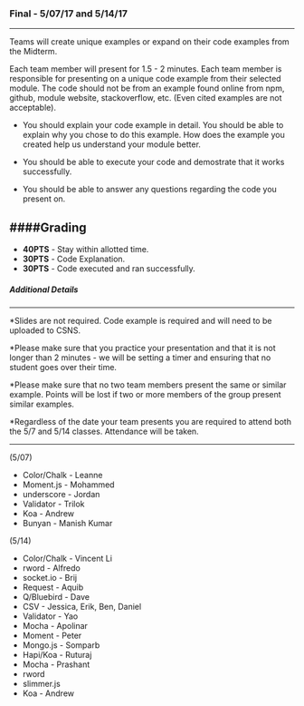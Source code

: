 ### Final - 5/07/17 and 5/14/17 <br/>
---

Teams will create unique examples or expand on their code examples from the Midterm.

Each team member will present for 1.5 - 2 minutes.  Each team member is responsible for presenting on a unique code example from their selected module.  The code should not be from an example found online from npm, github, module website, stackoverflow, etc.  (Even cited examples are not acceptable).

 - You should explain your code example in detail.  You should be able to explain why you chose to do this example.  How does the example you created help us understand your module better.

 - You should be able to execute your code and demostrate that it works successfully.

 - You should be able to answer any questions regarding the code you present on.

####Grading
---
- **40PTS** - Stay within allotted time.
- **30PTS** - Code Explanation.
- **30PTS** - Code executed and ran successfully.

##### Additional Details
---
*Slides are not required.  Code example is required and will need to be uploaded to CSNS.

*Please make sure that you practice your presentation and that it is not longer than 2 minutes - we will be setting a timer and ensuring that no student goes over their time.

*Please make sure that no two team members present the same or similar example. Points will be lost if two or more members of the group present similar examples.

*Regardless of the date your team presents you are required to attend both the 5/7 and 5/14 classes. Attendance will be taken.

---
(5/07)
- Color/Chalk - Leanne
- Moment.js - Mohammed
- underscore - Jordan
- Validator - Trilok
- Koa - Andrew
- Bunyan - Manish Kumar


(5/14)
- Color/Chalk - Vincent Li
- rword - Alfredo
- socket.io - Brij
- Request - Aquib
- Q/Bluebird - Dave
- CSV - Jessica, Erik, Ben, Daniel
- Validator - Yao
- Mocha - Apolinar
- Moment - Peter
- Mongo.js - Somparb
- Hapi/Koa - Ruturaj
- Mocha - Prashant
- rword
- slimmer.js
- Koa - Andrew







